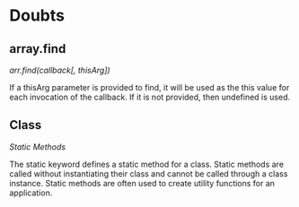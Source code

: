 # Doubts

## array.find

_arr.find(callback[, thisArg])_

If a thisArg parameter is provided to find, it will be used as the this value for each invocation of the callback. If it is not provided, then undefined is used.

## Class
_Static Methods_

The static keyword defines a static method for a class. Static methods are called without instantiating their class and cannot be called through a class instance. Static methods are often used to create utility functions for an application.
